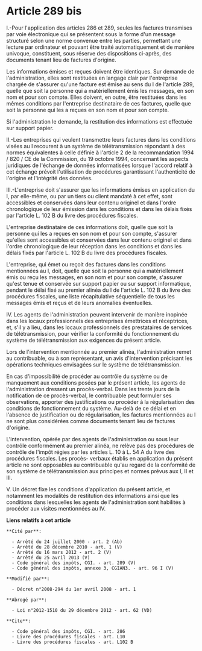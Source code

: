 # Article 289 bis

I.-Pour l'application des articles 286 et 289, seules les factures transmises par voie électronique qui se présentent sous la
forme d'un message structuré selon une norme convenue entre les parties, permettant une lecture par ordinateur et pouvant
être traité automatiquement et de manière univoque, constituent, sous réserve des dispositions ci-après, des documents tenant
lieu de factures d'origine. 

Les informations émises et reçues doivent être identiques. Sur demande de l'administration, elles sont restituées en langage
clair par l'entreprise chargée de s'assurer qu'une facture est émise au sens du I de l'article 289, quelle que soit la
personne qui a matériellement émis les messages, en son nom et pour son compte. Elles doivent, en outre, être restituées dans
les mêmes conditions par l'entreprise destinataire de ces factures, quelle que soit la personne qui les a reçues en son nom
et pour son compte. 

Si l'administration le demande, la restitution des informations est effectuée sur support papier. 

II.-Les entreprises qui veulent transmettre leurs factures dans les conditions visées au I recourent à un système de
télétransmission répondant à des normes équivalentes à celle définie à l'article 2 de la recommandation 1994 / 820 / CE de la
Commission, du 19 octobre 1994, concernant les aspects juridiques de l'échange de données informatisées lorsque l'accord
relatif à cet échange prévoit l'utilisation de procédures garantissant l'authenticité de l'origine et l'intégrité des
données. 

III.-L'entreprise doit s'assurer que les informations émises en application du I, par elle-même, ou par un tiers ou client
mandaté à cet effet, sont accessibles et conservées dans leur contenu originel et dans l'ordre chronologique de leur émission
dans les conditions et dans les délais fixés par l'article L. 102 B du livre des procédures fiscales. 

L'entreprise destinataire de ces informations doit, quelle que soit la personne qui les a reçues en son nom et pour son
compte, s'assurer qu'elles sont accessibles et conservées dans leur contenu originel et dans l'ordre chronologique de leur
réception dans les conditions et dans les délais fixés par l'article L. 102 B du livre des procédures fiscales. 

L'entreprise, qui émet ou reçoit des factures dans les conditions mentionnées au I, doit, quelle que soit la personne qui a
matériellement émis ou reçu les messages, en son nom et pour son compte, s'assurer qu'est tenue et conservée sur support
papier ou sur support informatique, pendant le délai fixé au premier alinéa du I de l'article L. 102 B du livre des
procédures fiscales, une liste récapitulative séquentielle de tous les messages émis et reçus et de leurs anomalies
éventuelles. 

IV. Les agents de l'administration peuvent intervenir de manière inopinée dans les locaux professionnels des entreprises
émettrices et réceptrices, et, s'il y a lieu, dans les locaux professionnels des prestataires de services de
télétransmission, pour vérifier la conformité du fonctionnement du système de télétransmission aux exigences du présent
article. 

Lors de l'intervention mentionnée au premier alinéa, l'administration remet au contribuable, ou à son représentant, un avis
d'intervention précisant les opérations techniques envisagées sur le système de télétransmission. 

En cas d'impossibilité de procéder au contrôle du système ou de manquement aux conditions posées par le présent article, les
agents de l'administration dressent un procès-verbal. Dans les trente jours de la notification de ce procès-verbal, le
contribuable peut formuler ses observations, apporter des justifications ou procéder à la régularisation des conditions de
fonctionnement du système. Au-delà de ce délai et en l'absence de justification ou de régularisation, les factures
mentionnées au I ne sont plus considérées comme documents tenant lieu de factures d'origine. 

L'intervention, opérée par des agents de l'administration ou sous leur contrôle conformément au premier alinéa, ne relève pas
des procédures de contrôle de l'impôt régies par les articles L. 10 à L. 54 A du livre des procédures fiscales. Les procès-
verbaux établis en application du présent article ne sont opposables au contribuable qu'au regard de la conformité de son
système de télétransmission aux principes et normes prévus aux I, II et III. 

V. Un décret fixe les conditions d'application du présent article, et notamment les modalités de restitution des informations
ainsi que les conditions dans lesquelles les agents de l'administration sont habilités à procéder aux visites mentionnées au
IV.

**Liens relatifs à cet article**

	**Cité par**:

	  - Arrêté du 24 juillet 2000 - art. 2 (Ab)
	  - Arrêté du 28 décembre 2010 - art. 1 (V)
	  - Arrêté du 16 mars 2012 - art. 2 (V)
	  - Arrêté du 25 avril 2013 (V)
	  - Code général des impôts, CGI. - art. 289 (V)
	  - Code général des impôts, annexe 3, CGIAN3. - art. 96 I (V)

	**Modifié par**:

	  - Décret n°2008-294 du 1er avril 2008 - art. 1

	**Abrogé par**:

	  - Loi n°2012-1510 du 29 décembre 2012 - art. 62 (VD)

	**Cite**:

	  - Code général des impôts, CGI. - art. 286
	  - Livre des procédures fiscales - art. L10
	  - Livre des procédures fiscales - art. L102 B
